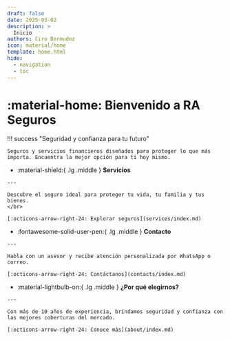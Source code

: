 ```yaml
---
draft: false
date: 2025-03-02
description: >
  Inicio
authors: Ciro Bermudez
icon: material/home
template: home.html
hide: 
  - navigation
  - toc
---
```


# :material-home: Bienvenido a RA Seguros

!!! success "Seguridad y confianza para tu futuro"

    Seguros y servicios financieros diseñados para proteger lo que más importa. Encuentra la mejor opción para ti hoy mismo.

<div class="grid cards" markdown>

-    :material-shield:{ .lg .middle } __Servicios__

    ---

    Descubre el seguro ideal para proteger tu vida, tu familia y tus bienes.
    </br>

    [:octicons-arrow-right-24: Explorar seguros](services/index.md)

	
	
-    :fontawesome-solid-user-pen:{ .lg .middle } __Contacto__

    ---

    Habla con un asesor y recibe atención personalizada por WhatsApp o correo.

    [:octicons-arrow-right-24: Contáctanos](contacts/index.md)


-    :material-lightbulb-on:{ .lg .middle } __¿Por qué elegirnos?__

    ---

    Con más de 10 años de experiencia, brindamos seguridad y confianza con las mejores coberturas del mercado.

    [:octicons-arrow-right-24: Conoce más](about/index.md)


</div>



